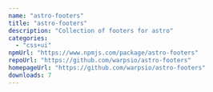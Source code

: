 ```yaml
---
name: "astro-footers"
title: "astro-footers"
description: "Collection of footers for astro"
categories:
  - "css+ui"
npmUrl: "https://www.npmjs.com/package/astro-footers"
repoUrl: "https://github.com/warpsio/astro-footers"
homepageUrl: "https://github.com/warpsio/astro-footers"
downloads: 7
---
```

